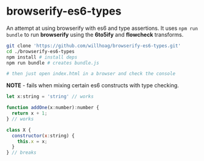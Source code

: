 browserify-es6-types
=======

An attempt at using browserify with es6 and type assertions. It uses `npm run bundle` to run **browserify** using the **6to5ify** and **flowcheck** transforms.


```bash
git clone 'https://github.com/willhoag/browserify-es6-types.git'
cd ./browserify-es6-types
npm install # install deps
npm run bundle # creates bundle.js

# then just open index.html in a browser and check the console
```


**NOTE** - fails when mixing certain es6 constructs with type checking.

```js
let x:string = 'string' // works

function addOne(x:number):number {
  return x + 1;
} // works

class X {
  constructor(x:string) {
    this.x = x;
  }
} // breaks
```
